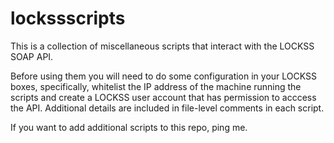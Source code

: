 lockssscripts
=============

This is a collection of miscellaneous scripts that interact with the LOCKSS SOAP API.

Before using them you will need to do some configuration in your LOCKSS boxes, specifically, whitelist the IP address of the machine running the scripts and create a LOCKSS user account that has permission to acccess the API. Additional details are included in file-level comments in each script.

If you want to add additional scripts to this repo, ping me.
